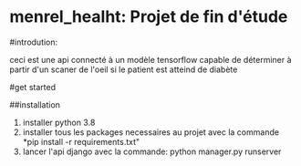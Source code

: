 # menrel_healht: Projet de fin d'étude

#introdution:

  ceci est une api connecté à un modèle tensorflow capable de déterminer à partir d'un scaner de l'oeil si le patient est atteind de diabète

#get started

##installation
1. installer python 3.8
2. installer tous les packages necessaires au projet avec la commande *pip install -r requirements.txt"
3. lancer l'api django avec la commande: python manager.py runserver

